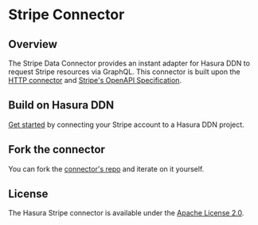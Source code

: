 # Stripe Connector

## Overview

The Stripe Data Connector provides an instant adapter for Hasura DDN to request Stripe resources via GraphQL. This connector is built upon the [HTTP connector](https://github.com/hasura/ndc-http) and [Stripe's OpenAPI Specification](https://github.com/stripe/openapi).

## Build on Hasura DDN

[Get started](https://hasura.io/docs/3.0/how-to-build-with-ddn/with-stripe) by connecting your Stripe account to a Hasura DDN project.

## Fork the connector

You can fork the [connector's repo](https://github.com/hasura/ndc-stripe) and iterate on it yourself.

## License

The Hasura Stripe connector is available under the [Apache License 2.0](https://www.apache.org/licenses/LICENSE-2.0).
